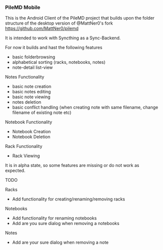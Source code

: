 ### PileMD Mobile

This is the Android Client of the PileMD project that
builds upon the folder structure of the desktop version of @MattNer0's fork
https://github.com/MattNer0/pilemd

It is intended to work with Syncthing as a Sync-Backend.

For now it builds and hast the following features

- basic folderbrowsing
- alphabetical sorting (racks, notebooks, notes)
- note-detail list-view

Notes Functionality

- basic note creation
- basic notes editing
- basic note viewing
- notes deletion
- basic conflict handling (when creating note with same filename, change filename of existing note etc)

Notebook Functionality

- Notebook Creation
- Notebook Deletion

Rack Functionality

- Rack Viewing

It is in alpha state, so some features are missing or do not work as expected.


TODO

Racks

- Add functionality for creating/renaming/removing racks

Notebooks

- Add functionality for renaming notebooks
- Add are you sure dialog when removing a notebooks

Notes

- Add are your sure dialog when removing a note
